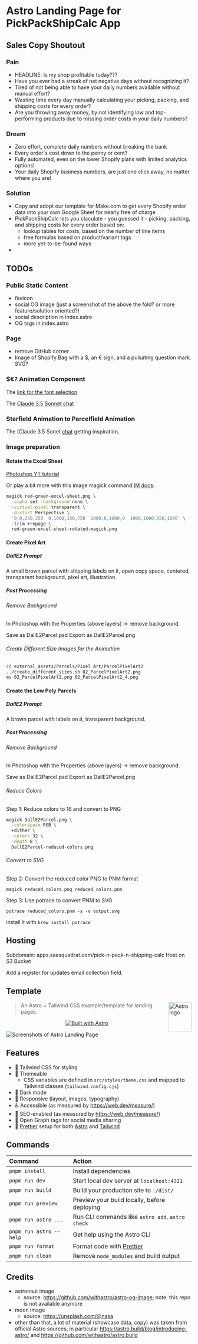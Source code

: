 # Astro Landing Page for PickPackShipCalc App

## Sales Copy Shoutout

### Pain

* HEADLINE: Is my shop profitable today???
* Have you ever had a streak of net negative days without recognizing it?
* Tired of not being able to have your daily numbers available without manual effort?
* Wasting time every day manually calculating your picking, packing, and shipping costs for every order?
* Are you throwing away money, by not identifying low and top-performing products due to missing order costs in your daily numbers?

### Dream

* Zero effort, complete daily numbers without breaking the bank
* Every order's cost down to the penny or cent?
* Fully automated, even on the lower Shopify plans with limited analytics options!
* Your daily Shopify business numbers, are just one click away, no matter where you are!

### Solution

* Copy and adopt our template for Make.com to get every Shopify order data into your own Google Sheet for nearly free of charge
* PickPackShipCalc lets you claculate - you guessed it - picking, packing, and shipping costs for every order based on:
  * lookup tables for costs, based on the number of line items
  * free formulas based on product/variant tags
  * more yet-to-be-found ways
* 

## TODOs

### Public Static Content

* favicon
* social OG image (just a screenshot of the above the fold? or more feature/solution oriented?)
* social description in index.astro
* OG tags in index.astro

### Page

* remove GitHub corner
* Image of Shopify Bag with a $, an € sign, and a pulsating question mark. SVG?

### $€? Animation Component

The [link for the font selection](https://fonts.google.com/?preview.text=%2B$%20-$%20%2B%E2%82%AC%20-%20%E2%82%AC%20%3F%3F%3F&query=rubik)

The [Claude 3.5 Sonnet chat](https://claude.ai/chat/8db04dd4-478a-40fe-a2be-3e780ef02d86)

### Starfield Animation to Parcelfield Animation

The [Claude 3.5 Sonet [chat](https://claude.ai/chat/8afbe93c-e028-4a71-b7c9-7ece4e3bdfd2) getting inspiration.



### Image preparation

#### Rotate the Excel Sheet

[Photoshop YT tutorial](https://www.youtube.com/watch?v=8yVo3HGcJ2I)

Or play a bit more with this image magick command [IM docs](https://imagemagick.org/Usage/distorts/#perspective):

```bash
magick red-green-excel-sheet.png \
  -alpha set -background none \
  -virtual-pixel transparent \
  -distort Perspective \
  '0,0,250,250  0,1000,150,750  1000,0,1000,0  1000,1000,850,1000' \  
  -trim +repage \
  red-green-excel-sheet-rotated-magick.png
```

#### Create Pixel Art

##### DallE2 Prompt

A small brown parcel with shipping labels on it, open copy space, centered, transparent background, pixel art, illustration.

##### Post Processing

###### Remove Background

In Photoshop with the Properties (above layers) -> remove background.

Save as DallE2Parcel.psd
Export as DallE2Parcel.png

###### Create Different Size Images for the Animation

```bash
cd external_assets/Parcels/Pixel Art/ParcelPixelArt2
../create_different_sizes.sh 02_ParcelPixelArt2.png
mv 02_ParcelPixelArt2.png 02_ParcelPixelArt2_4.png
```

#### Create the Low Poly Parcels

##### DallE2 Prompt

A brown parcel with labels on it, transparent background.


##### Post Processing

###### Remove Background

In Photoshop with the Properties (above layers) -> remove background.

Save as DallE2Parcel.psd
Export as DallE2Parcel.png

###### Reduce Colors

Step 1: Reduce colors to 16 and convert to PNG

```bash
magick DallE2Parcel.png \
  -colorspace RGB \
  +dither \
  -colors 32 \
  -depth 8 \
  DallE2Parcel-reduced-colors.png
```

###### Convert to SVG

Step 2: Convert the reduced color PNG to PNM format

`magick reduced_colors.png reduced_colors.pnm`

Step 3: Use potrace to convert PNM to SVG

`potrace reduced_colors.pnm -s -o output.svg`

install it with `brew install potrace`

## Hosting

Subdomain: apps.saasquadrat.com/pick-n-pack-n-shipping-calc
Host on S3 Bucket

Add a register for updates email collection field.

## Template

<picture><source media="(prefers-color-scheme: dark)" srcset="https://astro.build/assets/press/astro-icon-light.png"><source media="(prefers-color-scheme: light)" srcset="https://astro.build/assets/press/astro-icon-dark.png"><img align="right" valign="center" height="79" width="63" src="https://astro.build/assets/press/astro-icon-dark.png" alt="Astro logo" /></picture>

> An Astro + Tailwind CSS example/template for landing pages.

<div align="center">

[![Built with Astro](https://astro.badg.es/v2/built-with-astro/small.svg)](https://astro.build)

</div>

![Screenshots of Astro Landing Page](screenshots.jpg)

## Features

- 💨 Tailwind CSS for styling
- 🎨 Themeable
  - CSS variables are defined in `src/styles/theme.css` and mapped to Tailwind classes (`tailwind.config.cjs`)
- 🌙 Dark mode
- 📱 Responsive (layout, images, typography)
- ♿ Accessible (as measured by https://web.dev/measure/)
- 🔎 SEO-enabled (as measured by https://web.dev/measure/)
- 🔗 Open Graph tags for social media sharing
- 💅 [Prettier](https://prettier.io/) setup for both [Astro](https://github.com/withastro/prettier-plugin-astro) and [Tailwind](https://github.com/tailwindlabs/prettier-plugin-tailwindcss)

## Commands

| Command                 | Action                                            |
| :---------------------- | :------------------------------------------------ |
| `pnpm install`          | Install dependencies                              |
| `pnpm run dev`          | Start local dev server at `localhost:4321`        |
| `pnpm run build`        | Build your production site to `./dist/`           |
| `pnpm run preview`      | Preview your build locally, before deploying      |
| `pnpm run astro ...`    | Run CLI commands like `astro add`, `astro check`  |
| `pnpm run astro --help` | Get help using the Astro CLI                      |
| `pnpm run format`       | Format code with [Prettier](https://prettier.io/) |
| `pnpm run clean`        | Remove `node_modules` and build output            |

## Credits

- astronaut image
  - source: https://github.com/withastro/astro-og-image; note: this repo is not available anymore
- moon image
  - source: https://unsplash.com/@nasa
- other than that, a lot of material (showcase data, copy) was taken from official Astro sources, in particular https://astro.build/blog/introducing-astro/ and https://github.com/withastro/astro.build
